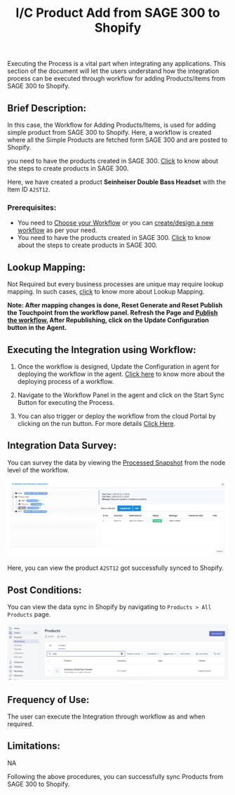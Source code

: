 ﻿---
title: "I/C Product Add from SAGE 300 to Shopify"
toc: true
tag: developers
category: "Integration/Sage-Shopify"
deprecated: 
    url: "/processflow/overview-of-processflow"
    title: "Overview of ProcessFlow"
menus: 
    shopifysageintegration:
        title:  "I/C Product Add from SAGE 300 to Shopify"
        icon: fa fa-wpexplorer
        identifier: shopifysageproductadd
---
Executing the Process is a vital part when integrating any applications. This section of the document will let the users understand how the integration process can be executed through workflow for adding Products/items from SAGE  300 to Shopify.

## Brief Description:

In this case, the Workflow for Adding Products/Items, is used for adding simple product from SAGE 300 to Shopify. Here, a workflow is created where all the Simple Products are fetched form SAGE 300 and are posted to Shopify.

you need to have the products created in SAGE 300. [Click](/connectors/adding-product-in-sage/) to know about the steps to create products in SAGE 300.

Here, we have created a product **Seinheiser Double Bass Headset** with the Item ID `A2ST12`.

### Prerequisites: 

- You need to [Choose your Workflow](/workflow/steps-to-choose-your-workflow/) or you can [create/design a new workflow](/workflow/steps-to-create-your-first-workflow/) as per your need.
- You need to have the products created in SAGE 300. [Click](/connectors/adding-product-in-sage/) to know about the steps to create products in SAGE 300.


## Lookup Mapping:

Not Required but every business processes are unique may require lookup mapping. In such cases, [click](/transformation/using-lookups-for-value-exchange/) to know more about Lookup Mapping.

**Note: After mapping changes is done, Reset Generate and Reset Publish the Touchpoint from the workflow panel. Refresh the Page and [Publish the workflow.](/workflow/deploying-and-executing/#publishing-a-workflow) After Republishing, click on the Update Configuration button in the Agent.**

## Executing the Integration using Workflow:

1.	Once the workflow is designed, Update the Configuration in agent for deploying the workflow in the agent. [Click here](/workflow/deploying-and-executing/) to know more about the deploying process of a workflow.

2.	Navigate to the Workflow Panel in the agent and click on the Start Sync Button for executing the Process.

3.  You can also trigger or deploy the workflow from the cloud Portal by clicking on the run button. For more details [Click Here](/workflow/deploying-and-executing/#executing-the-workflow).


## Integration Data Survey:

You can survey the data by viewing the [Processed Snapshot](/workflow/list-of-snapshot/)  from the node level of the workflow.

![productadd5](\staticfiles\integration\SAGE300-Shopify\productadd5.PNG)

Here, you can view the product `A2ST12` got successfully synced to Shopify.

## Post Conditions:
You can view the data sync in Shopify by navigating to `Products > All Products` page.

![productadd6](\staticfiles\integration\SAGE300-Shopify\productadd6.PNG)

## Frequency of Use:

The user can execute the Integration through workflow as and when required. 

## Limitations:
NA

Following the above procedures, you can successfully sync Products from SAGE 300 to Shopify.